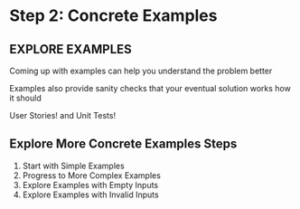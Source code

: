 # Step 2: Concrete Examples

## EXPLORE EXAMPLES
Coming up with examples can help you understand the problem better

Examples also  provide sanity checks that your eventual solution works how it should

User Stories! and Unit Tests!

## Explore More Concrete Examples Steps
1. Start with Simple Examples
2. Progress to More Complex Examples
3. Explore Examples with Empty Inputs
4. Explore Examples with Invalid Inputs